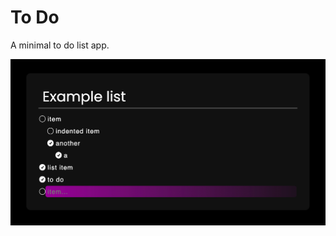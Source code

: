 # To Do
A minimal to do list app.

![example](https://github.com/Jeff0Brewer/readme-img/blob/main/to-do/list-example.jpg?raw=true)
